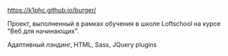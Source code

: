 https://k1phc.github.io/burger/

Проект, выполненный в рамках обучения в школе Loftschool на курсе "Веб для начинающих".

Адаптивный лэндинг, HTML, Sass, JQuery plugins
